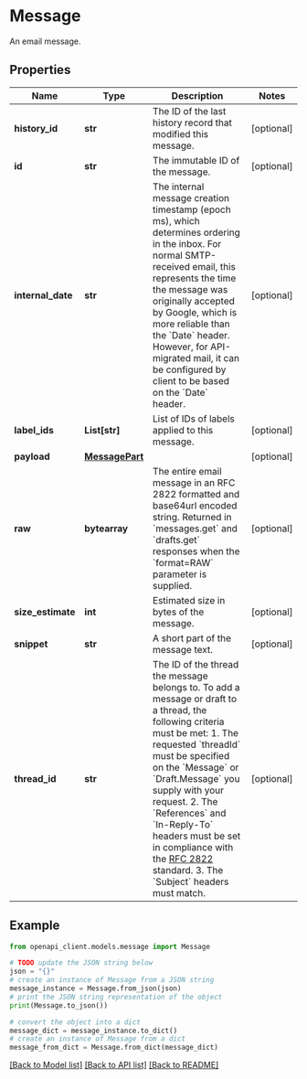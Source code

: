 # Message

An email message.

## Properties

Name | Type | Description | Notes
------------ | ------------- | ------------- | -------------
**history_id** | **str** | The ID of the last history record that modified this message. | [optional] 
**id** | **str** | The immutable ID of the message. | [optional] 
**internal_date** | **str** | The internal message creation timestamp (epoch ms), which determines ordering in the inbox. For normal SMTP-received email, this represents the time the message was originally accepted by Google, which is more reliable than the &#x60;Date&#x60; header. However, for API-migrated mail, it can be configured by client to be based on the &#x60;Date&#x60; header. | [optional] 
**label_ids** | **List[str]** | List of IDs of labels applied to this message. | [optional] 
**payload** | [**MessagePart**](MessagePart.md) |  | [optional] 
**raw** | **bytearray** | The entire email message in an RFC 2822 formatted and base64url encoded string. Returned in &#x60;messages.get&#x60; and &#x60;drafts.get&#x60; responses when the &#x60;format&#x3D;RAW&#x60; parameter is supplied. | [optional] 
**size_estimate** | **int** | Estimated size in bytes of the message. | [optional] 
**snippet** | **str** | A short part of the message text. | [optional] 
**thread_id** | **str** | The ID of the thread the message belongs to. To add a message or draft to a thread, the following criteria must be met: 1. The requested &#x60;threadId&#x60; must be specified on the &#x60;Message&#x60; or &#x60;Draft.Message&#x60; you supply with your request. 2. The &#x60;References&#x60; and &#x60;In-Reply-To&#x60; headers must be set in compliance with the [RFC 2822](https://tools.ietf.org/html/rfc2822) standard. 3. The &#x60;Subject&#x60; headers must match.  | [optional] 

## Example

```python
from openapi_client.models.message import Message

# TODO update the JSON string below
json = "{}"
# create an instance of Message from a JSON string
message_instance = Message.from_json(json)
# print the JSON string representation of the object
print(Message.to_json())

# convert the object into a dict
message_dict = message_instance.to_dict()
# create an instance of Message from a dict
message_from_dict = Message.from_dict(message_dict)
```
[[Back to Model list]](../README.md#documentation-for-models) [[Back to API list]](../README.md#documentation-for-api-endpoints) [[Back to README]](../README.md)


